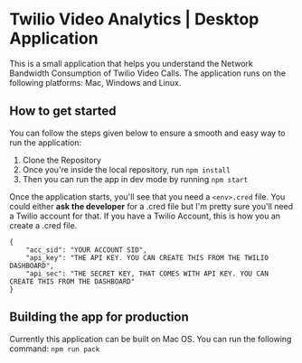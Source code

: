 # Twilio Video Analytics | Desktop Application

This is a small application that helps you understand the Network Bandwidth Consumption of Twilio Video Calls. The application runs on the following platforms: Mac, Windows and Linux.

## How to get started

You can follow the steps given below to ensure a smooth and easy way to run the application:
1. Clone the Repository
2. Once you're inside the local repository, run `npm install`
3. Then you can run the app in dev mode by running `npm start`

Once the application starts, you'll see that you need a `<env>.cred` file. You could either __ask the developer__ for a .cred file but I'm pretty sure you'll need a Twilio account for that.
If you have a Twilio Account, this is how you an create a .cred file. 

```
{
    "acc_sid": "YOUR ACCOUNT SID",
    "api_key": "THE API KEY. YOU CAN CREATE THIS FROM THE TWILIO DASHBOARD",
    "api_sec": "THE SECRET KEY, THAT COMES WITH API KEY. YOU CAN CREATE THIS FROM THE DASHBOARD"
}
```

## Building the app for production

Currently this application can be built on Mac OS. You can run the following command: `npm run pack`
